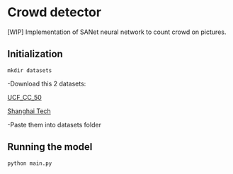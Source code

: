 # Crowd detector

[WIP] Implementation of SANet neural network to count crowd on pictures.

## Initialization

```
mkdir datasets
```

-Download this 2 datasets:

[UCF_CC_50](https://www.crcv.ucf.edu/data/UCF50.php)

[Shanghai Tech](https://github.com/desenzhou/ShanghaiTechDataset)

-Paste them into datasets folder

## Running the model

```
python main.py
```